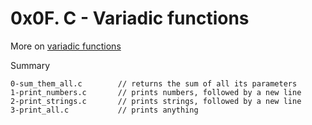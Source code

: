 # 0x0F. C - Variadic functions

More on [variadic functions](https://www.gnu.org/software/libc/manual/html_node/How-Variadic.html#How-Variadic)

Summary

```
0-sum_them_all.c		// returns the sum of all its parameters
1-print_numbers.c		// prints numbers, followed by a new line
2-print_strings.c		// prints strings, followed by a new line
3-print_all.c			// prints anything
```
